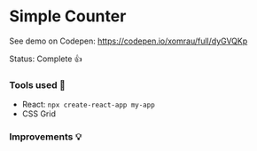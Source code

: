# Simple Counter

See demo on Codepen: https://codepen.io/xomrau/full/dyGVQKp

Status: Complete :+1:

### Tools used :wrench:

- React: <code>npx create-react-app my-app</code> 
- CSS Grid

### Improvements :bulb: